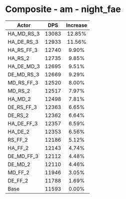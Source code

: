 # Composite - am - night_fae
| Actor | DPS | Increase |
|---|:---:|:---:|
|HA_MD_RS_3|13083|12.85%|
|HA_DE_RS_3|12933|11.56%|
|HA_RS_FF_3|12740|9.90%|
|HA_RS_2|12735|9.85%|
|HA_DE_MD_3|12695|9.51%|
|DE_MD_RS_3|12669|9.29%|
|MD_RS_FF_3|12520|8.00%|
|MD_RS_2|12517|7.97%|
|HA_MD_2|12498|7.81%|
|DE_RS_FF_3|12363|6.65%|
|DE_RS_2|12362|6.64%|
|HA_DE_FF_3|12357|6.59%|
|HA_DE_2|12353|6.56%|
|RS_FF_2|12186|5.12%|
|HA_FF_2|12143|4.74%|
|DE_MD_FF_3|12112|4.48%|
|DE_MD_2|12110|4.46%|
|MD_FF_2|11946|3.05%|
|DE_FF_2|11788|1.69%|
|Base|11593|0.00%|

